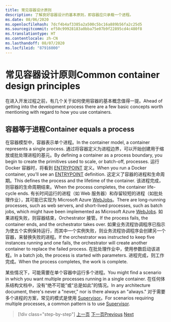 ```yaml
---
title: 常见容器设计原则
description: 了解良好容器设计的基本原则，即容器应只承载一个进程。
ms.date: 08/06/2020
ms.openlocfilehash: 7dcf4b4af3385a2a500c5bc16a889b56fa2c25d5
ms.sourcegitcommit: ef50c99928183a0bba75e07b9f22895cd4c480f8
ms.translationtype: HT
ms.contentlocale: zh-CN
ms.lasthandoff: 08/07/2020
ms.locfileid: "87916000"
---
```

# <a name="common-container-design-principles"></a><span data-ttu-id="9abec-103">常见容器设计原则</span><span class="sxs-lookup"><span data-stu-id="9abec-103">Common container design principles</span></span>

<span data-ttu-id="9abec-104">在进入开发过程之前，有几个关于如何使用容器的基本概念值得一提。</span><span class="sxs-lookup"><span data-stu-id="9abec-104">Ahead of getting into the development process there are a few basic concepts worth mentioning with regard to how you use containers.</span></span>

## <a name="container-equals-a-process"></a><span data-ttu-id="9abec-105">容器等于进程</span><span class="sxs-lookup"><span data-stu-id="9abec-105">Container equals a process</span></span>

<span data-ttu-id="9abec-106">在容器模型中，容器表示单个进程。</span><span class="sxs-lookup"><span data-stu-id="9abec-106">In the container model, a container represents a single process.</span></span> <span data-ttu-id="9abec-107">通过将容器定义为进程边界，可以开始创建用于缩放或批处理进程的基元。</span><span class="sxs-lookup"><span data-stu-id="9abec-107">By defining a container as a process boundary, you begin to create the primitives used to scale, or batch-off, processes.</span></span> <span data-ttu-id="9abec-108">运行 Docker 容器时，将看到 [ENTRYPOINT](https://docs.docker.com/engine/reference/builder/#entrypoint) 定义。</span><span class="sxs-lookup"><span data-stu-id="9abec-108">When you run a Docker container, you'll see an [ENTRYPOINT](https://docs.docker.com/engine/reference/builder/#entrypoint) definition.</span></span> <span data-ttu-id="9abec-109">这定义了容器的进程和生命周期。</span><span class="sxs-lookup"><span data-stu-id="9abec-109">This defines the process and the lifetime of the container.</span></span> <span data-ttu-id="9abec-110">该进程完成，则容器的生命周期结束。</span><span class="sxs-lookup"><span data-stu-id="9abec-110">When the process completes, the container life-cycle ends.</span></span> <span data-ttu-id="9abec-111">有长时间运行的进程（如 Web 服务器）和存留较短的进程（如批处理作业），其可能已实现为 Microsoft Azure [WebJobs](https://azure.microsoft.com/documentation/articles/websites-webjobs-resources/)。</span><span class="sxs-lookup"><span data-stu-id="9abec-111">There are long-running processes, such as web servers, and short-lived processes, such as batch jobs, which might have been implemented as Microsoft Azure [WebJobs](https://azure.microsoft.com/documentation/articles/websites-webjobs-resources/).</span></span> <span data-ttu-id="9abec-112">如果进程失败，则容器结束，Orchestrator 接管。</span><span class="sxs-lookup"><span data-stu-id="9abec-112">If the process fails, the container ends, and the orchestrator takes over.</span></span> <span data-ttu-id="9abec-113">如果业务流程协调程序已指示为使五个实例保持运行，而其中一个实例失败，则业务流程协调程序会创建另一个容器，来替换失败的进程。</span><span class="sxs-lookup"><span data-stu-id="9abec-113">If the orchestrator was instructed to keep five instances running and one fails, the orchestrator will create another container to replace the failed process.</span></span> <span data-ttu-id="9abec-114">在批处理作业中，使用参数启动该进程。</span><span class="sxs-lookup"><span data-stu-id="9abec-114">In a batch job, the process is started with parameters.</span></span> <span data-ttu-id="9abec-115">进程完成，则工作完成。</span><span class="sxs-lookup"><span data-stu-id="9abec-115">When the process completes, the work is complete.</span></span>

<span data-ttu-id="9abec-116">某些情况下，可能需要在单个容器中运行多个进程。</span><span class="sxs-lookup"><span data-stu-id="9abec-116">You might find a scenario in which you want multiple processes running in a single container.</span></span> <span data-ttu-id="9abec-117">在任何体系结构文档中，没有“绝不可能”或“总是如此”的情况。</span><span class="sxs-lookup"><span data-stu-id="9abec-117">In any architecture document, there's never a "never," nor is there always an "always."</span></span> <span data-ttu-id="9abec-118">对于需要多个进程的方案，常见的模式是使用 [Supervisor](http://supervisord.org/)。</span><span class="sxs-lookup"><span data-stu-id="9abec-118">For scenarios requiring multiple processes, a common pattern is to use [Supervisor](http://supervisord.org/).</span></span>

>[!div class="step-by-step"]
><span data-ttu-id="9abec-119">[上一页](design-docker-applications.md)
>[下一页](monolithic-applications.md)</span><span class="sxs-lookup"><span data-stu-id="9abec-119">[Previous](design-docker-applications.md)
[Next](monolithic-applications.md)</span></span>

